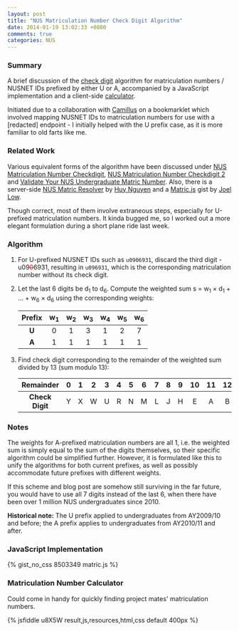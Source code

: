 ```yaml
---
layout: post
title: "NUS Matriculation Number Check Digit Algorithm"
date: 2014-01-19 13:02:33 +0800
comments: true
categories: NUS
---
```

### Summary

A brief discussion of the [check digit](http://en.wikipedia.org/wiki/Check_digit) algorithm for matriculation numbers / NUSNET IDs prefixed by either U or A, accompanied by a JavaScript implementation and a client-side [calculator](/2014/01/19/nus-matriculation-number-calculator/).

Initiated due to a collaboration with [Camillus](https://www.qxcg.net/) on a bookmarklet which involved mapping NUSNET IDs to matriculation numbers for use with a [redacted] endpoint - I initially helped with the U prefix case, as it is more familiar to old farts like me.

### Related Work

Various equivalent forms of the algorithm have been discussed under [NUS Matriculation Number Checkdigit](http://musingsofanaspiringpolymath.blogspot.sg/2008/06/nus-matriculation-number-checkdigit.html), [NUS Matriculation Number Checkdigit 2](http://musingsofanaspiringpolymath.blogspot.sg/2013/03/nus-matriculation-number-checkdigit-2.html) and [Validate Your NUS Undergraduate Matric Number](http://phyublog.blogspot.sg/2009/11/validate-your-matric-number.html). Also, there is a server-side [NUS Matric Resolver](http://nvquanghuy.com/matric/) by [Huy Nguyen](http://nvquanghuy.com/) and a [Matric.js](https://gist.github.com/lowjoel/6328287) gist by [Joel Low](http://joelsplace.sg/).

Though correct, most of them involve extraneous steps, especially for U-prefixed matriculation numbers. It kinda bugged me, so I worked out a more elegant formulation during a short plane ride last week.

### Algorithm

1. For U-prefixed NUSNET IDs such as `u0906931`, discard the third digit - u09<del style="color:red">0</del>6931, resulting in `u096931`, which is the corresponding matriculation number without its check digit.

2. Let the last 6 digits be d<sub>1</sub> to d<sub>6</sub>. Compute the weighted sum s = w<sub>1</sub> &times; d<sub>1</sub> + ... + w<sub>6</sub> &times; d<sub>6</sub> using the corresponding weights:

   Prefix|w<sub>1</sub>|w<sub>2</sub>|w<sub>3</sub>|w<sub>4</sub>|w<sub>5</sub>|w<sub>6</sub>
   :-:|:-:|:-:|:-:|:-:|:-:|:-:
   **U**|0|1|3|1|2|7
   **A**|1|1|1|1|1|1

3. Find check digit corresponding to the remainder of the weighted sum divided by 13 (sum modulo 13):

   Remainder|0|1|2|3|4|5|6|7|8|9|10|11|12
   :-:|:-:|:-:|:-:|:-:|:-:|:-:|:-:|:-:|:-:|:-:|:-:|:-:|:-:
   **Check Digit**|Y|X|W|U|R|N|M|L|J|H|E|A|B

### Notes

The weights for A-prefixed matriculation numbers are all 1, i.e. the weighted sum is simply equal to the sum of the digits themselves, so their specific algorithm could be simplified further. However, it is formulated like this to unify the algorithms for both current prefixes, as well as possibly accommodate future prefixes with different weights.

If this scheme and blog post are somehow still surviving in the far future, you would have to use all 7 digits instead of the last 6, when there have been over 1 million NUS undergraduates since 2010.

**Historical note:** The U prefix applied to undergraduates from AY2009/10 and before; the A prefix applies to undergraduates from AY2010/11 and after.

### JavaScript Implementation

{% gist_no_css 8503349 matric.js %}

### Matriculation Number Calculator

Could come in handy for quickly finding project mates' matriculation numbers.

{% jsfiddle u8X5W result,js,resources,html,css default 400px %}
